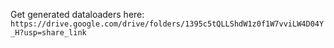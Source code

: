 Get generated dataloaders here: `https://drive.google.com/drive/folders/1395c5tQLLShdW1z0f1W7vviLW4D04Y_H?usp=share_link`
